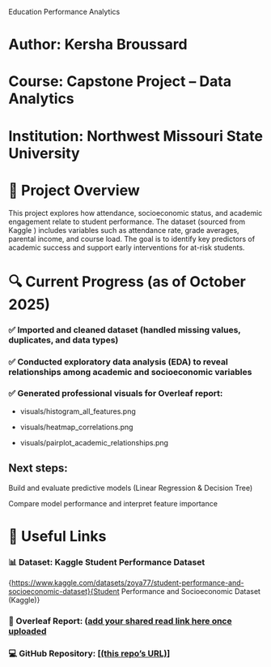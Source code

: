 Education Performance Analytics

# Author: Kersha Broussard
# Course: Capstone Project – Data Analytics
# Institution: Northwest Missouri State University

# 📘 Project Overview

This project explores how attendance, socioeconomic status, and academic engagement relate to student performance. The dataset (sourced from Kaggle
) includes variables such as attendance rate, grade averages, parental income, and course load.
The goal is to identify key predictors of academic success and support early interventions for at-risk students.

# 🔍 Current Progress (as of October 2025)

### ✅ Imported and cleaned dataset (handled missing values, duplicates, and data types)
### ✅ Conducted exploratory data analysis (EDA) to reveal relationships among academic and socioeconomic variables
### ✅ Generated professional visuals for Overleaf report:

* visuals/histogram_all_features.png

* visuals/heatmap_correlations.png

* visuals/pairplot_academic_relationships.png

## Next steps:

Build and evaluate predictive models (Linear Regression & Decision Tree)

Compare model performance and interpret feature importance

# 🔗 Useful Links

### 📊 Dataset: Kaggle Student Performance Dataset 

{https://www.kaggle.com/datasets/zoya77/student-performance-and-socioeconomic-dataset}{Student Performance and Socioeconomic Dataset (Kaggle)}

### 🧾 Overleaf Report: ([add your shared read link here once uploaded](https://www.overleaf.com/read/rtmywvnzhjdw#e5e90e)

### 💻 GitHub Repository: [[(this repo’s URL)](https://github.com/kersha0530/education-performance-analytics/tree/main)]


